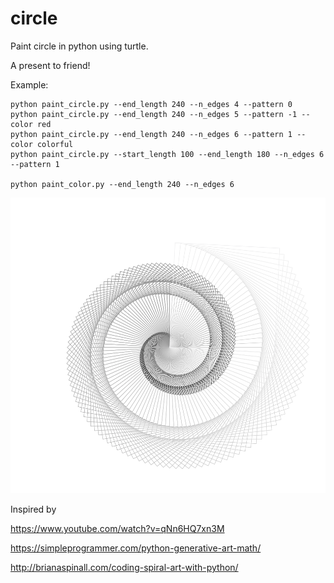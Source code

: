 # circle
Paint circle in python using turtle.

A present to friend!

Example:
```
python paint_circle.py --end_length 240 --n_edges 4 --pattern 0
python paint_circle.py --end_length 240 --n_edges 5 --pattern -1 --color red
python paint_circle.py --end_length 240 --n_edges 6 --pattern 1 --color colorful
python paint_circle.py --start_length 100 --end_length 180 --n_edges 6 --pattern 1

python paint_color.py --end_length 240 --n_edges 6
```
![Screenshot](circle_240_4_0_monocolor.png)

Inspired by 

https://www.youtube.com/watch?v=qNn6HQ7xn3M 

https://simpleprogrammer.com/python-generative-art-math/

http://brianaspinall.com/coding-spiral-art-with-python/


